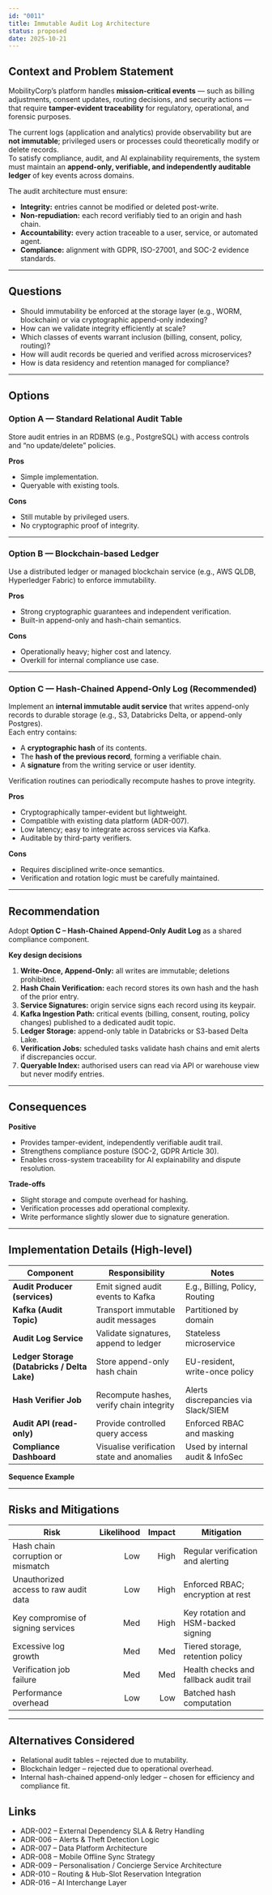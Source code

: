 ```yaml
---
id: "0011"
title: Immutable Audit Log Architecture
status: proposed
date: 2025-10-21
---
```


## Context and Problem Statement

MobilityCorp’s platform handles **mission-critical events** — such as billing adjustments, consent updates, routing decisions, and security actions — that require **tamper-evident traceability** for regulatory, operational, and forensic purposes.

The current logs (application and analytics) provide observability but are **not immutable**; privileged users or processes could theoretically modify or delete records.  
To satisfy compliance, audit, and AI explainability requirements, the system must maintain an **append-only, verifiable, and independently auditable ledger** of key events across domains.

The audit architecture must ensure:
- **Integrity:** entries cannot be modified or deleted post-write.  
- **Non-repudiation:** each record verifiably tied to an origin and hash chain.  
- **Accountability:** every action traceable to a user, service, or automated agent.  
- **Compliance:** alignment with GDPR, ISO-27001, and SOC-2 evidence standards.

---

## Questions

- Should immutability be enforced at the storage layer (e.g., WORM, blockchain) or via cryptographic append-only indexing?  
- How can we validate integrity efficiently at scale?  
- Which classes of events warrant inclusion (billing, consent, policy, routing)?  
- How will audit records be queried and verified across microservices?  
- How is data residency and retention managed for compliance?

---

## Options

### Option A — Standard Relational Audit Table
Store audit entries in an RDBMS (e.g., PostgreSQL) with access controls and “no update/delete” policies.

**Pros**
- Simple implementation.  
- Queryable with existing tools.

**Cons**
- Still mutable by privileged users.  
- No cryptographic proof of integrity.  

---

### Option B — Blockchain-based Ledger
Use a distributed ledger or managed blockchain service (e.g., AWS QLDB, Hyperledger Fabric) to enforce immutability.

**Pros**
- Strong cryptographic guarantees and independent verification.  
- Built-in append-only and hash-chain semantics.

**Cons**
- Operationally heavy; higher cost and latency.  
- Overkill for internal compliance use case.  

---

### Option C — Hash-Chained Append-Only Log (Recommended)
Implement an **internal immutable audit service** that writes append-only records to durable storage (e.g., S3, Databricks Delta, or append-only Postgres).  
Each entry contains:
- A **cryptographic hash** of its contents.  
- The **hash of the previous record**, forming a verifiable chain.  
- A **signature** from the writing service or user identity.  

Verification routines can periodically recompute hashes to prove integrity.

**Pros**
- Cryptographically tamper-evident but lightweight.  
- Compatible with existing data platform (ADR-007).  
- Low latency; easy to integrate across services via Kafka.  
- Auditable by third-party verifiers.  

**Cons**
- Requires disciplined write-once semantics.  
- Verification and rotation logic must be carefully maintained.  

---

## Recommendation

Adopt **Option C – Hash-Chained Append-Only Audit Log** as a shared compliance component.

**Key design decisions**
1. **Write-Once, Append-Only:** all writes are immutable; deletions prohibited.  
2. **Hash Chain Verification:** each record stores its own hash and the hash of the prior entry.  
3. **Service Signatures:** origin service signs each record using its keypair.  
4. **Kafka Ingestion Path:** critical events (billing, consent, routing, policy changes) published to a dedicated audit topic.  
5. **Ledger Storage:** append-only table in Databricks or S3-based Delta Lake.  
6. **Verification Jobs:** scheduled tasks validate hash chains and emit alerts if discrepancies occur.  
7. **Queryable Index:** authorised users can read via API or warehouse view but never modify entries.

---

## Consequences

**Positive**
- Provides tamper-evident, independently verifiable audit trail.  
- Strengthens compliance posture (SOC-2, GDPR Article 30).  
- Enables cross-system traceability for AI explainability and dispute resolution.  

**Trade-offs**
- Slight storage and compute overhead for hashing.  
- Verification processes add operational complexity.  
- Write performance slightly slower due to signature generation.

---

## Implementation Details (High-level)

| Component | Responsibility | Notes |
|---|---|---|
| **Audit Producer (services)** | Emit signed audit events to Kafka | E.g., Billing, Policy, Routing |
| **Kafka (Audit Topic)** | Transport immutable audit messages | Partitioned by domain |
| **Audit Log Service** | Validate signatures, append to ledger | Stateless microservice |
| **Ledger Storage (Databricks / Delta Lake)** | Store append-only hash chain | EU-resident, write-once policy |
| **Hash Verifier Job** | Recompute hashes, verify chain integrity | Alerts discrepancies via Slack/SIEM |
| **Audit API (read-only)** | Provide controlled query access | Enforced RBAC and masking |
| **Compliance Dashboard** | Visualise verification state and anomalies | Used by internal audit & InfoSec |

**Sequence Example**


---

## Risks and Mitigations

| Risk                                  | Likelihood | Impact | Mitigation                             |
| ------------------------------------- | ---------: | -----: | -------------------------------------- |
| Hash chain corruption or mismatch     |        Low |   High | Regular verification and alerting      |
| Unauthorized access to raw audit data |        Low |   High | Enforced RBAC; encryption at rest      |
| Key compromise of signing services    |        Med |   High | Key rotation and HSM-backed signing    |
| Excessive log growth                  |        Med |    Med | Tiered storage, retention policy       |
| Verification job failure              |        Med |    Med | Health checks and fallback audit trail |
| Performance overhead                  |        Low |    Low | Batched hash computation               |

---

## Alternatives Considered

* Relational audit tables – rejected due to mutability.
* Blockchain ledger – rejected due to operational overhead.
* Internal hash-chained append-only ledger – chosen for efficiency and compliance fit.

## Links

* ADR-002 – External Dependency SLA & Retry Handling
* ADR-006 – Alerts & Theft Detection Logic
* ADR-007 – Data Platform Architecture
* ADR-008 – Mobile Offline Sync Strategy
* ADR-009 – Personalisation / Concierge Service Architecture
* ADR-010 – Routing & Hub-Slot Reservation Integration
* ADR-016 – AI Interchange Layer



